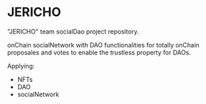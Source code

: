 # JERICHO
"JERICHO" team socialDao project repository.

onChain socialNetwork with DAO functionalities for totally onChain proposales and votes to enable the trustless property for DAOs.

Applying:
- NFTs
- DAO
- socialNetwork
